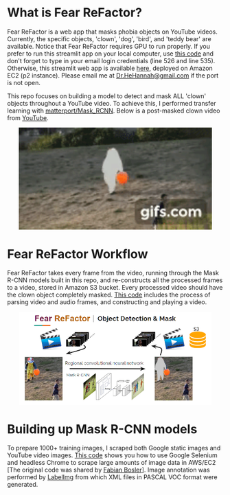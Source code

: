 # What is Fear ReFactor?
Fear ReFactor is a web app that masks phobia objects on YouTube videos. Currently, the specific objects, 'clown', 'dog', 'bird', and 'teddy bear' are available.
Notice that Fear ReFactor requires GPU to run properly. If you prefer to run this streamlit app on your local computer, use [this code](https://github.com/HannahhoHe/Fear-ReFactor-Mask-R-CNN-Transfer-Learning/blob/master/FearReFactor_streamlit_pub.py) and don't forget to type in your email login credentials (line 526 and line 535). Otherwise, this streamlit web app is available [here](https://52.34.156.240:8501), deployed on Amazon EC2 (p2 instance). Please email me at Dr.HeHannah@gmail.com if the port is not open.   

This repo focuses on building a model to detect and mask ALL 'clown' objects throughout a YouTube video. To achieve this, I performed transfer learning with [matterport/Mask_RCNN](https://github.com/matterport/Mask_RCNN). Below is a post-masked clown video from [YouTube](https://www.youtube.com/watch?v=GGOMD2DlJUY&t=107s).  

<p align="center">
  <img align="middle" width="450" src="gif_small.gif">
</p>

# Fear ReFactor Workflow
Fear ReFactor takes every frame from the video, running through the Mask R-CNN models built in this repo, and re-constructs all the processed frames to a video, stored in Amazon S3 bucket. Every processed video should have the clown object completely masked. [This code](https://github.com/HannahhoHe/Fear-ReFactor-Mask-R-CNN-Transfer-Learning/blob/master/vid-im.ipynb) includes the process of parsing video and audio frames, and constructing and playing a video.    

<p align="center">
  <img align="middle" width="450" src="flow.PNG">
</p>

# Building up Mask R-CNN models 
To prepare 1000+ training images, I scraped both Google static images and YouTube video images. [This code](https://github.com/HannahhoHe/Fear-ReFactor-Mask-R-CNN-Transfer-Learning/blob/master/google-im.ipynb) shows you how to use Google Selenium and headless Chrome to scrape large amounts of image data in AWS/EC2 [The original code was shared by [Fabian Bosler](https://towardsdatascience.com/image-scraping-with-python-a96feda8af2d)]. Image annotation was performed by [LabelImg](https://github.com/tzutalin/labelImg) from which XML files in PASCAL VOC format were generated.      
